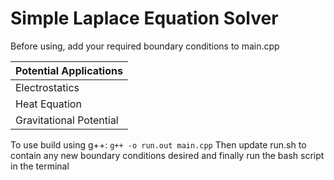 # Simple Laplace Equation Solver

Before using, add your required boundary conditions to main.cpp

| Potential Applications|
|-----------------------|
| Electrostatics        |
| Heat Equation         | 
|Gravitational Potential|

To use build using g++: ``` g++ -o run.out main.cpp ```
Then update run.sh to contain any new boundary conditions desired and finally run the bash script in the terminal
